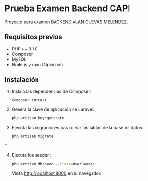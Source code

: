 # Prueba Examen Backend CAPI

Proyecto para examen BACKEND ALAN CUEVAS MELENDEZ.

## Requisitos previos

- PHP >= 8.1.0
- Composer
- MySQL 
- Node.js y npm (Opcional)

## Instalación


1. Instala las dependencias de Composer:

    ```bash
    composer install
    ```

2. Genera la clave de aplicación de Laravel:

    ```bash
    php artisan key:generate
    ```

3. Ejecuta las migraciones para crear las tablas de la base de datos:

    ```bash
    php artisan migrate
    ```
``

4. Ejecuta los seeder :

    ```bash
    php artisan db:seed --class=UserSeeder
    ```

    Visita [http://localhost:8000](http://127.0.0.1:8000) en tu navegador.




